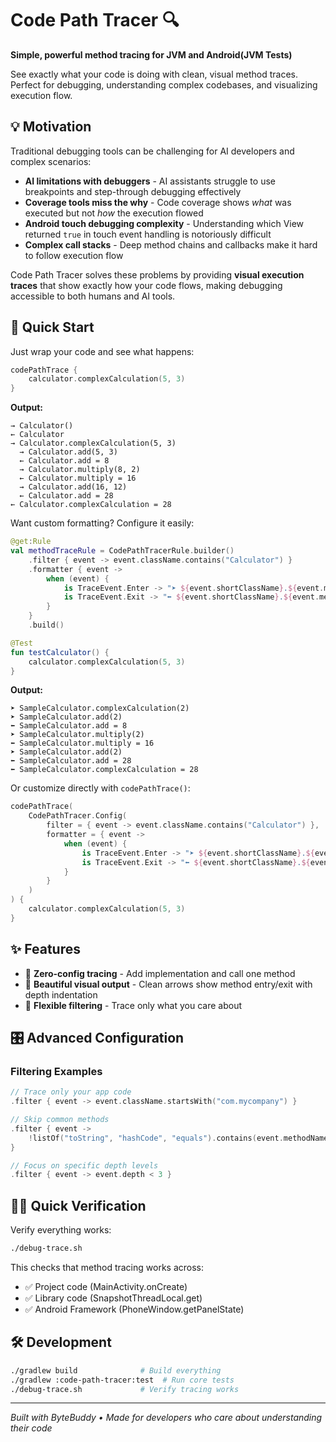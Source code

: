 # Code Path Tracer 🔍

**Simple, powerful method tracing for JVM and Android(JVM Tests)**

See exactly what your code is doing with clean, visual method traces. Perfect for debugging, understanding complex codebases, and visualizing execution flow.

## 💡 Motivation

Traditional debugging tools can be challenging for AI developers and complex scenarios:
- **AI limitations with debuggers** - AI assistants struggle to use breakpoints and step-through debugging effectively
- **Coverage tools miss the why** - Code coverage shows *what* was executed but not *how* the execution flowed
- **Android touch debugging complexity** - Understanding which View returned `true` in touch event handling is notoriously difficult
- **Complex call stacks** - Deep method chains and callbacks make it hard to follow execution flow

Code Path Tracer solves these problems by providing **visual execution traces** that show exactly how your code flows, making debugging accessible to both humans and AI tools.

## 🚀 Quick Start

Just wrap your code and see what happens:

```kotlin
codePathTrace {
    calculator.complexCalculation(5, 3)
}
```

**Output:**
```
→ Calculator()
← Calculator
→ Calculator.complexCalculation(5, 3)
  → Calculator.add(5, 3)
  ← Calculator.add = 8
  → Calculator.multiply(8, 2)
  ← Calculator.multiply = 16
  → Calculator.add(16, 12)
  ← Calculator.add = 28
← Calculator.complexCalculation = 28
```

Want custom formatting? Configure it easily:

```kotlin
@get:Rule
val methodTraceRule = CodePathTracerRule.builder()
    .filter { event -> event.className.contains("Calculator") }
    .formatter { event -> 
        when (event) {
            is TraceEvent.Enter -> "➤ ${event.shortClassName}.${event.methodName}(${event.args.size})"
            is TraceEvent.Exit -> "⬅ ${event.shortClassName}.${event.methodName} = ${event.returnValue}"
        }
    }
    .build()

@Test
fun testCalculator() {
    calculator.complexCalculation(5, 3)
}
```

**Output:**
```
➤ SampleCalculator.complexCalculation(2)
➤ SampleCalculator.add(2)
⬅ SampleCalculator.add = 8
➤ SampleCalculator.multiply(2) 
⬅ SampleCalculator.multiply = 16
➤ SampleCalculator.add(2)
⬅ SampleCalculator.add = 28
⬅ SampleCalculator.complexCalculation = 28
```

Or customize directly with `codePathTrace()`:

```kotlin
codePathTrace(
    CodePathTracer.Config(
        filter = { event -> event.className.contains("Calculator") },
        formatter = { event -> 
            when (event) {
                is TraceEvent.Enter -> "➤ ${event.shortClassName}.${event.methodName}(${event.args.size})"
                is TraceEvent.Exit -> "⬅ ${event.shortClassName}.${event.methodName} = ${event.returnValue}"
            }
        }
    )
) {
    calculator.complexCalculation(5, 3)
}
```

## ✨ Features

- 🎯 **Zero-config tracing** - Add implementation and call one method
- 🎨 **Beautiful visual output** - Clean arrows show method entry/exit with depth indentation  
- 🔧 **Flexible filtering** - Trace only what you care about

## 🎛️ Advanced Configuration

### Filtering Examples

```kotlin
// Trace only your app code
.filter { event -> event.className.startsWith("com.mycompany") }

// Skip common methods
.filter { event -> 
    !listOf("toString", "hashCode", "equals").contains(event.methodName)
}

// Focus on specific depth levels
.filter { event -> event.depth < 3 }
```


## 🏃‍♂️ Quick Verification

Verify everything works:

```bash
./debug-trace.sh
```

This checks that method tracing works across:
- ✅ Project code (MainActivity.onCreate)  
- ✅ Library code (SnapshotThreadLocal.get)
- ✅ Android Framework (PhoneWindow.getPanelState)

## 🛠️ Development

```bash
./gradlew build              # Build everything
./gradlew :code-path-tracer:test  # Run core tests  
./debug-trace.sh             # Verify tracing works
```

---

*Built with ByteBuddy • Made for developers who care about understanding their code*